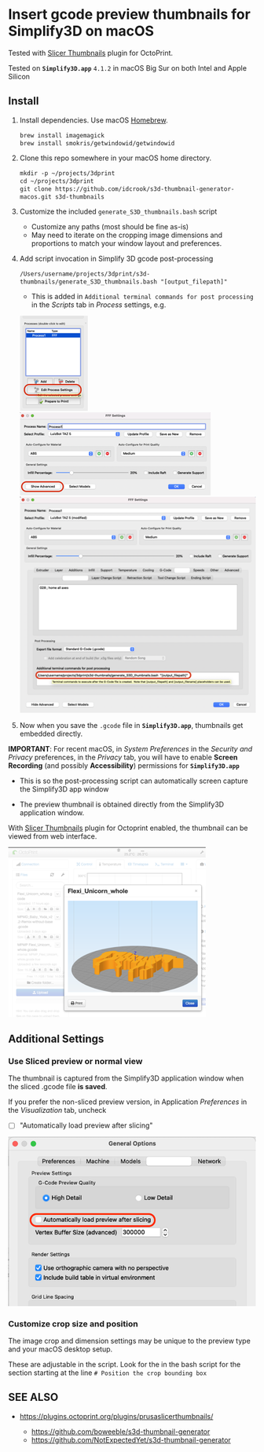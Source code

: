 # Insert gcode preview thumbnails for Simplify3D on macOS

Tested with [Slicer Thumbnails](https://plugins.octoprint.org/plugins/prusaslicerthumbnails/) plugin for OctoPrint.

Tested on **`Simplify3D.app`** `4.1.2` in macOS Big Sur on both Intel and Apple Silicon

## Install

1. Install dependencies. Use macOS [Homebrew](https://brew.sh/).

    ```shell
    brew install imagemagick
    brew install smokris/getwindowid/getwindowid
    ```

1. Clone this repo somewhere in your macOS home directory.

    ```shell
    mkdir -p ~/projects/3dprint
    cd ~/projects/3dprint
    git clone https://github.com/idcrook/s3d-thumbnail-generator-macos.git s3d-thumbnails
    ```

1. Customize the included `generate_S3D_thumbnails.bash` script

   - Customize any paths (most should be fine as-is)
   - May need to iterate on the cropping image dimensions and proportions to match your window layout and preferences.

1. Add script invocation in Simplify 3D gcode post-processing

    ```shell
    /Users/username/projects/3dprint/s3d-thumbnails/generate_S3D_thumbnails.bash "[output_filepath]"
    ```

     - This is added in `Additional terminal commands for post processing` in the *Scripts* tab in *Process* settings, e.g.

     ![Main window - Edit process settings](img/edit_process_settings.png)
     ![FFF Settings - Show advanced](img/show_advanced.png)
     ![Scripts - additional terminal commands for post processing](img/addl_term_cmds.png)

1. Now when you save the `.gcode` file in **`Simplify3D.app`**, thumbnails get embedded directly.

**IMPORTANT**: For recent macOS, in *System Preferences* in the *Security and Privacy* preferences, in the *Privacy* tab, you will have to enable **Screen Recording** (and possibly **Accessibility**) permissions for **`Simplify3D.app`**

   - This is so the post-processing script can automatically screen capture the Simplify3D app window



 - The preview thumbnail is obtained directly from the Simplify3D application window.


With [Slicer Thumbnails](https://plugins.octoprint.org/plugins/prusaslicerthumbnails/) plugin for Octoprint enabled, the thumbnail can be viewed from web interface.

![OctoPrint - View thumbnail](img/thumbnail_in_octoprint.png)


## Additional Settings

### Use Sliced preview or normal view

The thumbnail is captured from the Simplify3D application window when the sliced .gcode file **is saved**.

If you prefer the non-sliced preview version, in Application *Preferences* in the *Visualization* tab, uncheck

- [ ] "Automatically load preview after slicing"

![Visualization - load preview after slicing](img/load_preview_after_slicing.png)

### Customize crop size and position

The image crop and dimension settings may be unique to the preview type and your macOS desktop setup.

These are adjustable in the script. Look for the in the bash script for the section starting at the line `# Position the crop bounding box`

## SEE ALSO

  - https://plugins.octoprint.org/plugins/prusaslicerthumbnails/

      - https://github.com/boweeble/s3d-thumbnail-generator
      - https://github.com/NotExpectedYet/s3d-thumbnail-generator
